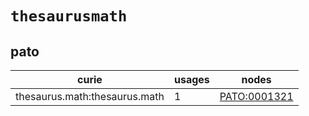 # `thesaurusmath`

## pato

| curie                         |   usages | nodes                                                       |
|-------------------------------|----------|-------------------------------------------------------------|
| thesaurus.math:thesaurus.math |        1 | [PATO:0001321](http://purl.obolibrary.org/obo/PATO_0001321) |

